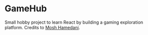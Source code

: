# GameHub

Small hobby project to learn React by building a gaming exploration platform. Credits to [Mosh Hamedani](https://www.codingwithmosh.com).

